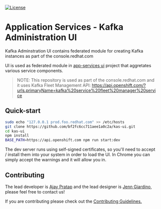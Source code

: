 [![License](https://img.shields.io/badge/license-Apache--2.0-blue.svg)](http://www.apache.org/licenses/LICENSE-2.0)

# Application Services - Kafka Administration UI

Kafka Adminstration UI contains federated module for creating Kafka instances as part of the console.redhat.com

UI is used as federated module in [app-services ui](https://github.com/redhat-developer/app-services-ui) project
that aggretates various service components.

> NOTE: This repository is used as part of the console.redhat.com and it uses Kafka Fleet Management API:
> https://api.openshift.com/?urls.primaryName=kafka%20service%20fleet%20manager%20service

## Quick-start

```bash
sudo echo "127.0.0.1 prod.foo.redhat.com" >> /etc/hosts
git clone https://github.com/bf2fc6cc711aee1a0c2a/kas-ui.git
cd kas-ui
npm install
BASE_PATH=https://api.openshift.com npm run start:dev
```

The dev server runs using self-signed certificates, so you'll need to accept / install them into your system in order to load the UI. In Chrome you can simply accept the warnings and it will allow you in.

## Contributing

The lead developer is [Ajay Pratap](https://github.com/ajaypratap003) and the lead designer is [Jenn Giardino](https://github.com/jgiardino), please feel free to contact us!

If you are contributing please check out the [Contributing Guidelines.](https://github.com/bf2fc6cc711aee1a0c2a/kas-ui/blob/master/CONTRIBUTING.md)

